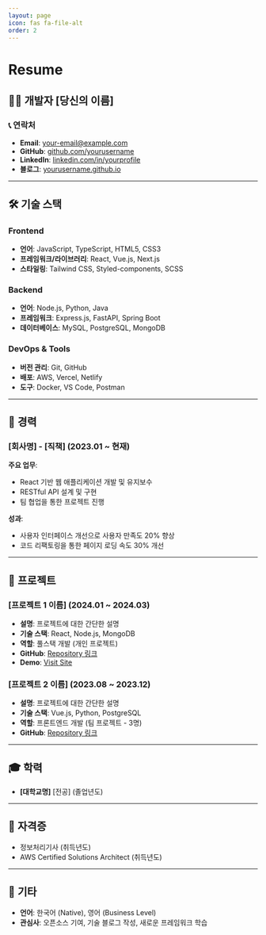 ```yaml
---
layout: page
icon: fas fa-file-alt
order: 2
---
```


# Resume

## 👨‍💻 개발자 [당신의 이름]

### 📞 연락처
- **Email**: your-email@example.com
- **GitHub**: [github.com/yourusername](https://github.com/yourusername)
- **LinkedIn**: [linkedin.com/in/yourprofile](https://linkedin.com/in/yourprofile)
- **블로그**: [yourusername.github.io](https://yourusername.github.io)

---

## 🛠️ 기술 스택

### Frontend
- **언어**: JavaScript, TypeScript, HTML5, CSS3
- **프레임워크/라이브러리**: React, Vue.js, Next.js
- **스타일링**: Tailwind CSS, Styled-components, SCSS

### Backend
- **언어**: Node.js, Python, Java
- **프레임워크**: Express.js, FastAPI, Spring Boot
- **데이터베이스**: MySQL, PostgreSQL, MongoDB

### DevOps & Tools
- **버전 관리**: Git, GitHub
- **배포**: AWS, Vercel, Netlify
- **도구**: Docker, VS Code, Postman

---

## 💼 경력

### [회사명] - [직책] (2023.01 ~ 현재)
**주요 업무**:
- React 기반 웹 애플리케이션 개발 및 유지보수
- RESTful API 설계 및 구현
- 팀 협업을 통한 프로젝트 진행

**성과**:
- 사용자 인터페이스 개선으로 사용자 만족도 20% 향상
- 코드 리팩토링을 통한 페이지 로딩 속도 30% 개선

---

## 🚀 프로젝트

### [프로젝트 1 이름] (2024.01 ~ 2024.03)
- **설명**: 프로젝트에 대한 간단한 설명
- **기술 스택**: React, Node.js, MongoDB
- **역할**: 풀스택 개발 (개인 프로젝트)
- **GitHub**: [Repository 링크](https://github.com/yourusername/project1)
- **Demo**: [Visit Site](https://project1-demo.com)

### [프로젝트 2 이름] (2023.08 ~ 2023.12)
- **설명**: 프로젝트에 대한 간단한 설명
- **기술 스택**: Vue.js, Python, PostgreSQL
- **역할**: 프론트엔드 개발 (팀 프로젝트 - 3명)
- **GitHub**: [Repository 링크](https://github.com/yourusername/project2)

---

## 🎓 학력
- **[대학교명]** [전공] (졸업년도)

---

## 📜 자격증
- 정보처리기사 (취득년도)
- AWS Certified Solutions Architect (취득년도)

---

## 🌟 기타
- **언어**: 한국어 (Native), 영어 (Business Level)
- **관심사**: 오픈소스 기여, 기술 블로그 작성, 새로운 프레임워크 학습